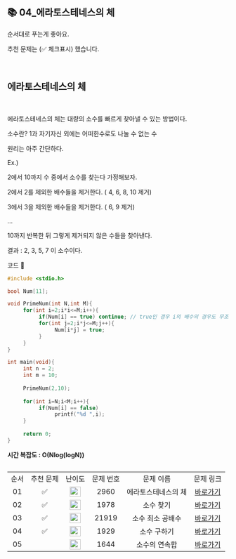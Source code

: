 ## 📚 04_에라토스테네스의 체

순서대로 푸는게 좋아요.

추천 문제는 (✅ 체크표시) 했습니다.

<br/>

## 에라토스테네스의 체

<br/>

에라토스테네스의 체는 대량의 소수를 빠르게 찾아낼 수 있는 방법이다.

소수란? 1과 자기자신 외에는 어떠한수로도 나눌 수 없는 수

원리는 아주 간단하다.

Ex.)

2에서 10까지 수 중에서 소수를 찾는다 가정해보자.

2에서 2를 제외한 배수들을 제거한다. ( 4, 6, 8, 10 제거)

3에서 3을 제외한 배수들을 제거한다. ( 6, 9 제거)

...

10까지 반복한 뒤 그렇게 제거되지 않은 수들을 찾아낸다.

결과 : 2, 3, 5, 7 이 소수이다.

코드 🔽

```c
#include <stdio.h>

bool Num[11];

void PrimeNum(int N,int M){
     for(int i=2;i*i<=M;i++){
          if(Num[i] == true) continue; // true인 경우 i의 배수의 경우도 무조건 다 true이다. ex) i=4일경우
          for(int j=2;i*j<=M;j++){
               Num[i*j] = true;
          }
     }
}

int main(void){
     int n = 2;
     int m = 10;
     
     PrimeNum(2,10);
     
     for(int i=N;i<M;i++){
          if(Num[i] == false)
               printf("%d ",i);
     }
     
     return 0;
}
```

**시간 복잡도 : O(Nlog(logN))**

##

<table>
  <tr>
    <td align="center">순서</td>
    <td align="center">추천 문제</td>
    <td align="center">난이도</td>
    <td align="center">문제 번호</td>
    <td align="center">문제 이름</td>
    <td align="center">문제 링크</td>
  </tr>
  <tr>
    <td align="center">01</td>
    <td align="center">✅</td>
    <td align="center"><img height="23px" width="25px" src="https://d2gd6pc034wcta.cloudfront.net/tier/7.svg"></td>
    <td align="center">2960</td>
    <td align="center">에라토스테네스의 체</td>
    <td align="center"><a href="https://www.acmicpc.net/problem/2960">바로가기</a></td>
  </tr>
  <tr>
    <td align="center">02</td>
    <td align="center">✅</td>
    <td align="center"><img height="23px" width="25px" src="https://d2gd6pc034wcta.cloudfront.net/tier/7.svg"></td>
    <td align="center">1978</td>
    <td align="center">소수 찾기</td>
    <td align="center"><a href="https://www.acmicpc.net/problem/1978">바로가기</a></td>
  </tr>
  <tr>
    <td align="center">03</td>
    <td align="center">✅</td>
    <td align="center"><img height="23px" width="25px" src="https://d2gd6pc034wcta.cloudfront.net/tier/8.svg"></td>
    <td align="center">21919</td>
    <td align="center">소수 최소 공배수</td>
    <td align="center"><a href="https://www.acmicpc.net/problem/21919">바로가기</a></td>
  </tr>
  <tr>
    <td align="center">04</td>
    <td align="center">✅</td>
    <td align="center"><img height="23px" width="25px" src="https://d2gd6pc034wcta.cloudfront.net/tier/9.svg"></td>
    <td align="center">1929</td>
    <td align="center">소수 구하기</td>
    <td align="center"><a href="https://www.acmicpc.net/problem/1929">바로가기</a></td>
  </tr>
  <tr>
    <td align="center">05</td>
    <td align="center"></td>
    <td align="center"><img height="23px" width="25px" src="https://d2gd6pc034wcta.cloudfront.net/tier/13.svg"></td>
    <td align="center">1644</td>
    <td align="center">소수의 연속합</td>
    <td align="center"><a href="https://www.acmicpc.net/problem/1644">바로가기</a></td>
  </tr>
</table>

<br/><br/>
